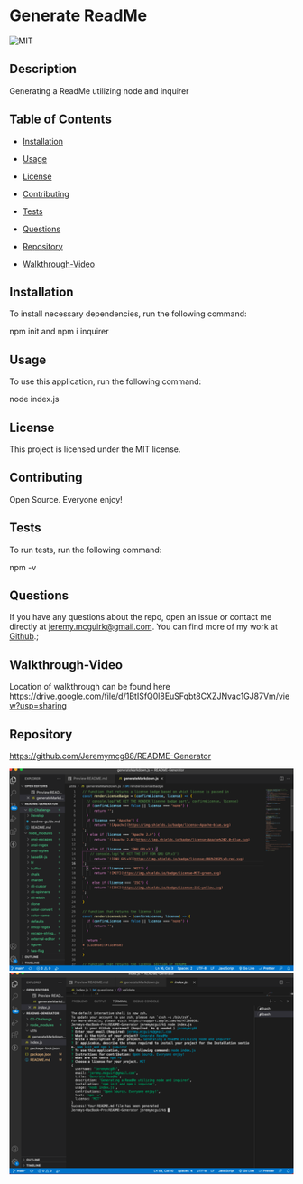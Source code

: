 # Generate ReadMe
![MIT](https://img.shields.io/badge/license-MIT-green.svg)

## Description

Generating a ReadMe utilizing node and inquirer


## Table of Contents

* [Installation](#installation)

* [Usage](#usage)

* [License](#license)

* [Contributing](#contributing)

* [Tests](#tests)

* [Questions](#questions)

* [Repository](#Repository)

* [Walkthrough-Video](#Walkthrough-Video)

## Installation

To install necessary dependencies, run the following command:

npm init and npm i inquirer


## Usage

To use this application, run the following command:

node index.js


## License

This project is licensed under the MIT license.


## Contributing

Open Source. Everyone enjoy!


## Tests

To run tests, run the following command:

npm -v


## Questions

If you have any questions about the repo, open an issue or contact me directly at jeremy.mcguirk@gmail.com. You can find more of my work at [Github](https://github.com/jeremymcg88).;

## Walkthrough-Video

Location of walkthrough can be found here https://drive.google.com/file/d/1BtISfQ0l8EuSFqbt8CXZJNvac1GJ87Vm/view?usp=sharing

## Repository

https://github.com/Jeremymcg88/README-Generator

![ScreenShot](./assets/GenerateReadMe.png)
![ScreenShot](./assets/GenerateReadMe2.png)